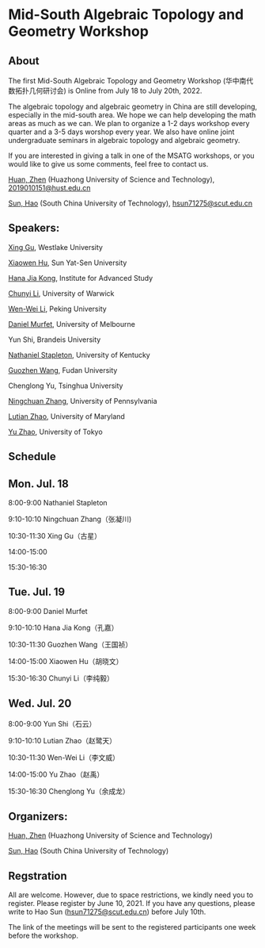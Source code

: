 # Mid-South Algebraic Topology and Geometry Workshop


## About

The first Mid-South Algebraic Topology and Geometry Workshop (华中南代数拓扑几何研讨会) is Online from July 18 to July 20th, 2022.

The algebraic topology and algebraic geometry in China are still developing, especially in the mid-south area. We hope we can help developing the math areas as much as we can. 
We plan to organize a 1-2 days workshop every quarter and a 3-5 days worshop every year. We also have online joint undergraduate seminars in algebraic topology and algebraic geometry.

If you are interested in giving a talk in one of the MSATG workshops, or you would like to give us some comments, feel free to contact us.

[Huan, Zhen](https://huanzhen84.github.io/zhenhuan/) (Huazhong University of Science and Technology), 2019010151@hust.edu.cn

[Sun, Hao](https://haosun71275.github.io/HaoSun/) (South China University of Technology),  hsun71275@scut.edu.cn

## Speakers: 

[Xing Gu](https://blogs.unimelb.edu.au/xing-gu/), Westlake University

[Xiaowen Hu](https://math.sysu.edu.cn/teacher/643), Sun Yat-Sen University

[Hana Jia Kong](https://hanajiakong.github.io/), Institute for Advanced Study

[Chunyi Li](https://sites.google.com/site/chunyili0401/), University of Warwick

[Wen-Wei Li](https://www.wwli.asia/index.php/en/), Peking University

[Daniel Murfet](http://therisingsea.org/), University of Melbourne

Yun Shi, Brandeis University

[Nathaniel Stapleton](http://www.math.uky.edu/~njst237/), University of Kentucky

[Guozhen Wang](https://pouiyter.github.io/), Fudan University

Chenglong Yu, Tsinghua University

[Ningchuan Zhang](https://sites.google.com/view/ningchuan-zhang), University of Pennsylvania

[Lutian Zhao](https://faculty.math.illinois.edu/~lzhao35/), University of Maryland

[Yu Zhao](https://zy199402.weebly.com/), University of Tokyo



## Schedule

## Mon. Jul. 18

8:00-9:00 Nathaniel Stapleton

9:10-10:10 Ningchuan Zhang（张凝川)

10:30-11:30 Xing Gu（古星）

14:00-15:00

15:30-16:30 

## Tue. Jul. 19

8:00-9:00 Daniel Murfet

9:10-10:10 Hana Jia Kong（孔嘉）

10:30-11:30 Guozhen Wang（王国祯）

14:00-15:00 Xiaowen Hu（胡晓文）

15:30-16:30 Chunyi Li（李纯毅）

## Wed. Jul. 20

8:00-9:00 Yun Shi（石云）

9:10-10:10 Lutian Zhao（赵鹭天）

10:30-11:30 Wen-Wei Li（李文威）

14:00-15:00 Yu Zhao（赵禹）

15:30-16:30 Chenglong Yu（余成龙）

## Organizers:

[Huan, Zhen](https://huanzhen84.github.io/zhenhuan/) (Huazhong University of Science and Technology)

[Sun, Hao](https://haosun71275.github.io/HaoSun/) (South China University of Technology)

## Regstration
All are welcome. However, due to space restrictions, we kindly need you to register. Please register by June 10, 2021. If you have any questions, please write to 
Hao Sun (hsun71275@scut.edu.cn) before July 10th.

The link of the meetings will be sent to the registered participants one week before the workshop.
